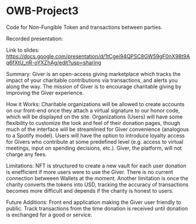 # OWB-Project3
Code for Non-Fungible Token and transactions between parties.

Recorded presentation: 

Link to slides: https://docs.google.com/presentation/d/1tCgei94QPSC8GW59gF0nX98t9Aq6fXtU_nR-oYXZhAg/edit?usp=sharing

Summary:
Giver is an open-access giving marketplace which tracks the impact of your charitable contributions via transactions, and alerts you along the way. The mission of Giver is to encourage charitable giving by improving the Giver experience.

How it Works:
Charitable organizations will be allowed to create accounts on our front-end once they attach a virtual signature to our honor code, which will be displayed on the site.
Organizations (Users) will have some flexibility to customize the look and feel of their donation pages, though much of the interface will be streamlined for Giver convenience (analogous to a Spotify model).
Users will have the option to introduce loyalty access for Givers who contribute at some predefined level (e.g. access to virtual meetings, input on spending decisions, etc.).
Giver, the platform, will not charge any fees.


Limitations:
NFT is structured to create a new vault for each user donation is enefficient if more users were to use the Giver. There is no current connection betweeen Wallets at the moment. Another limitation is once the charity converts the tokens into USD, tracking the accuracy of transactions becomes more difficult and depends if the charity is honest to users. 

Future Additions:
Front end application making the Giver user friendly to public. Track transactions from the time donation is received until donation is exchanged for a good or service.
